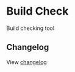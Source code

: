 # Build Check

Build checking tool

## Changelog

View [changelog](CHANGELOG.md)

[CHANGELOG]: ./CHANGELOG.md
